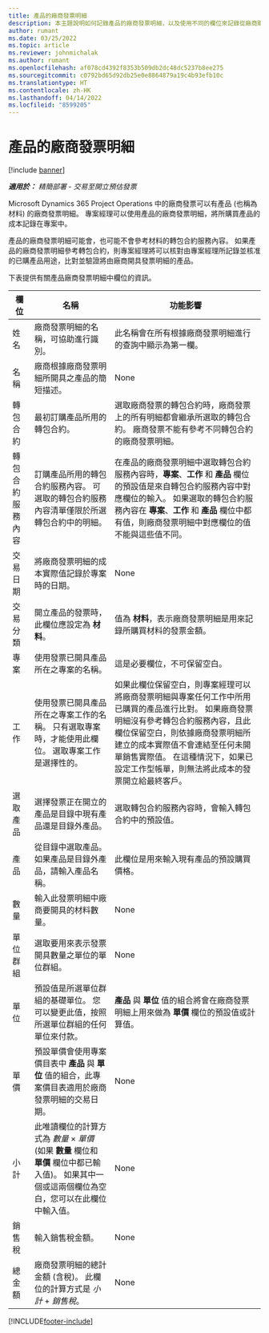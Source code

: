 ```yaml
---
title: 產品的廠商發票明細
description: 本主題說明如何記錄產品的廠商發票明細，以及使用不同的欄位來記錄從廠商購買的產品。
author: rumant
ms.date: 03/25/2022
ms.topic: article
ms.reviewer: johnmichalak
ms.author: rumant
ms.openlocfilehash: af078cd4392f8353b509db2dc48dc5237b8ee275
ms.sourcegitcommit: c0792bd65d92db25e0e8864879a19c4b93efb10c
ms.translationtype: HT
ms.contentlocale: zh-HK
ms.lasthandoff: 04/14/2022
ms.locfileid: "8599205"
---
```

# <a name="vendor-invoice-lines-for-products"></a>產品的廠商發票明細

[!include [banner](../../includes/dataverse-preview.md)]

_**適用於：** 精簡部署 - 交易至開立預估發票_

Microsoft Dynamics 365 Project Operations 中的廠商發票可以有產品 (也稱為材料) 的廠商發票明細。 專案經理可以使用產品的廠商發票明細，將所購買產品的成本記錄在專案中。

產品的廠商發票明細可能會，也可能不會參考材料的轉包合約服務內容。 如果產品的廠商發票明細參考轉包合約，則專案經理將可以核對由專案經理所記錄並核准的已購產品用途，比對並驗證將由廠商開具發票明細的產品。

下表提供有關產品廠商發票明細中欄位的資訊。

| 欄位 | 名稱 | 功能影響 |
| --- | --- | --- |
| 姓名 | 廠商發票明細的名稱，可協助進行識別。 | 此名稱會在所有根據廠商發票明細進行的查詢中顯示為第一欄。 |
| 名稱 | 廠商根據廠商發票明細所開具之產品的簡短描述。 | None |
| 轉包合約 | 最初訂購產品所用的轉包合約。 | 選取廠商發票的轉包合約時，廠商發票上的所有明細都會繼承所選取的轉包合約。 廠商發票不能有參考不同轉包合約的廠商發票明細。 |
| 轉包合約服務內容 | 訂購產品所用的轉包合約服務內容。 可選取的轉包合約服務內容清單僅限於所選轉包合約中的明細。 | 在產品的廠商發票明細中選取轉包合約服務內容時，**專案**、**工作** 和 **產品** 欄位的預設值是來自轉包合約服務內容中對應欄位的輸入。 如果選取的轉包合約服務內容在 **專案**、**工作** 和 **產品** 欄位中都有值，則廠商發票明細中對應欄位的值不能與這些值不同。 |
| 交易日期 | 將廠商發票明細的成本實際值記錄於專案時的日期。 | None|
| 交易分類 | 開立產品的發票時，此欄位應設定為 **材料**。 | 值為 **材料**，表示廠商發票明細是用來記錄所購買材料的發票金額。 |
| 專案 | 使用發票已開具產品所在之專案的名稱。 | 這是必要欄位，不可保留空白。 |
| 工作 | 使用發票已開具產品所在之專案工作的名稱。 只有選取專案時，才能使用此欄位。 選取專案工作是選擇性的。 | 如果此欄位保留空白，則專案經理可以將廠商發票明細與專案任何工作中所用已購買的產品進行比對。 如果廠商發票明細沒有參考轉包合約服務內容，且此欄位保留空白，則依據廠商發票明細所建立的成本實際值不會連結至任何未開單銷售實際值。 在這種情況下，如果已設定工作型帳單，則無法將此成本的發票開立給最終客戶。 |
| 選取產品 | 選擇發票正在開立的產品是目錄中現有產品還是目錄外產品。 | 選取轉包合約服務內容時，會輸入轉包合約中的預設值。 |
| 產品 | 從目錄中選取產品。 如果產品是目錄外產品，請輸入產品名稱。 | 此欄位是用來輸入現有產品的預設購買價格。 |
| 數量 | 輸入此發票明細中廠商要開具的材料數量。 | None |
| 單位群組 | 選取要用來表示發票開具數量之單位的單位群組。 | None |
| 單位 | 預設值是所選單位群組的基礎單位。 您可以變更此值，按照所選單位群組的任何單位來付款。 | **產品** 與 **單位** 值的組合將會在廠商發票明細上用來做為 **單價** 欄位的預設值或計算值。 |
| 單價 | 預設單價會使用專案價目表中 **產品** 與 **單位** 值的組合，此專案價目表適用於廠商發票明細的交易日期。 | None |
| 小計 | 此唯讀欄位的計算方式為 *數量* &times; *單價* (如果 **數量** 欄位和 **單價** 欄位中都已輸入值)。 如果其中一個或這兩個欄位為空白，您可以在此欄位中輸入值。 | None |
| 銷售稅 | 輸入銷售稅金額。 | None |
| 總金額 | 廠商發票明細的總計金額 (含稅)。 此欄位的計算方式是 *小計* +  *銷售稅*。 | None |

[!INCLUDE[footer-include](../../includes/footer-banner.md)]
